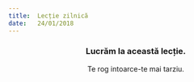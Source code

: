 ```yaml
---
title:  Lecție zilnică
date:   24/01/2018
---
```


### <center>Lucrăm la această lecție.</center>
<center>Te rog intoarce-te mai tarziu.</center>